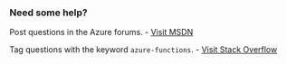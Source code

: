 ### Need some help?
Post questions in the Azure forums. - [Visit MSDN](http://go.microsoft.com/fwlink/?LinkId=780719)

Tag questions with the keyword `azure-functions`. - [Visit Stack Overflow](http://stackoverflow.com/questions/tagged/azure-functions)

<!--HONumber=Sep16_HO4-->


